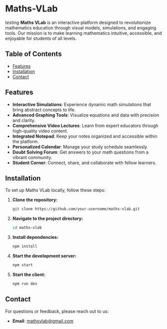 # Maths-VLab
*testing*
**Maths VLab** is an interactive platform designed to revolutionize mathematics education through visual models, simulations, and engaging tools. Our mission is to make learning mathematics intuitive, accessible, and enjoyable for students of all levels.

## Table of Contents

- [Features](#features)
- [Installation](#installation)
- [Contact](#contact)

## Features

- **Interactive Simulations**: Experience dynamic math simulations that bring abstract concepts to life.
- **Advanced Graphing Tools**: Visualize equations and data with precision and clarity.
- **Comprehensive Video Lectures**: Learn from expert educators through high-quality video content.
- **Integrated Notepad**: Keep your notes organized and accessible within the platform.
- **Personalized Calendar**: Manage your study schedule seamlessly.
- **Doubt Solving Forum**: Get answers to your math questions from a vibrant community.
- **Student Corner**: Connect, share, and collaborate with fellow learners.


## Installation

To set up Maths VLab locally, follow these steps:

1. **Clone the repository:**
   ```bash
   git clone https://github.com/your-username/maths-vlab.git
   ```
2. **Navigate to the project directory:**
   ```bash
   cd maths-vlab
   ```
3. **Install dependencies:**
   ```bash
   npm install
   ```
4. **Start the development server:**
   ```bash
   npm start
   ```
5. **Start the client:**
   ```bash
   npm run dev
   ```

## Contact

For questions or feedback, please reach out to us:

- **Email**: [mathsvlab@gmail.com](mailto:mathsvlab@gmail.com)


